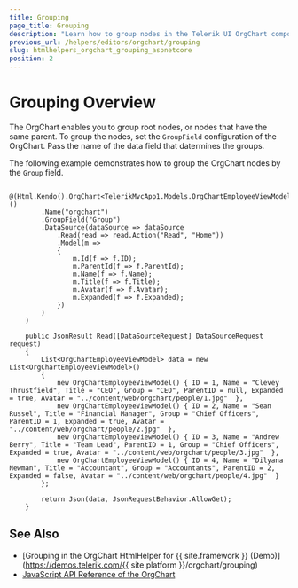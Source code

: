 ```yaml
---
title: Grouping
page_title: Grouping
description: "Learn how to group nodes in the Telerik UI OrgChart component for {{ site.framework }} works."
previous_url: /helpers/editors/orgchart/grouping
slug: htmlhelpers_orgchart_grouping_aspnetcore
position: 2
---
```


# Grouping Overview

The OrgChart enables you to group root nodes, or nodes that have the same parent. To group the nodes, set the `GroupField` configuration of the OrgChart. Pass the name of the data field that datermines the groups.  

The following example demonstrates how to group the OrgChart nodes by the `Group` field.

```HtmlHelper
    @(Html.Kendo().OrgChart<TelerikMvcApp1.Models.OrgChartEmployeeViewModel>()
        .Name("orgchart")
        .GroupField("Group")
        .DataSource(dataSource => dataSource
            .Read(read => read.Action("Read", "Home"))
            .Model(m =>
            {
                m.Id(f => f.ID);
                m.ParentId(f => f.ParentId);
                m.Name(f => f.Name);
                m.Title(f => f.Title);
                m.Avatar(f => f.Avatar);
                m.Expanded(f => f.Expanded);
            })
        )
    )
```
```Controller
    public JsonResult Read([DataSourceRequest] DataSourceRequest request)
    {
        List<OrgChartEmployeeViewModel> data = new List<OrgChartEmployeeViewModel>()
        {
            new OrgChartEmployeeViewModel() { ID = 1, Name = "Clevey Thrustfield", Title = "CEO", Group = "CEO", ParentID = null, Expanded = true, Avatar = "../content/web/orgchart/people/1.jpg"  },
            new OrgChartEmployeeViewModel() { ID = 2, Name = "Sean Russel", Title = "Financial Manager", Group = "Chief Officers", ParentID = 1, Expanded = true, Avatar = "../content/web/orgchart/people/2.jpg"  },
            new OrgChartEmployeeViewModel() { ID = 3, Name = "Andrew Berry", Title = "Team Lead", ParentID = 1, Group = "Chief Officers", Expanded = true, Avatar = "../content/web/orgchart/people/3.jpg"  },
            new OrgChartEmployeeViewModel() { ID = 4, Name = "Dilyana Newman", Title = "Accountant", Group = "Accountants", ParentID = 2, Expanded = false, Avatar = "../content/web/orgchart/people/4.jpg"  }
        };

        return Json(data, JsonRequestBehavior.AllowGet);
    }
```

## See Also

* [Grouping in the OrgChart HtmlHelper for {{ site.framework }} (Demo)](https://demos.telerik.com/{{ site.platform }}/orgchart/grouping)
* [JavaScript API Reference of the OrgChart](https://docs.telerik.com/kendo-ui/api/javascript/ui/orgchart)

